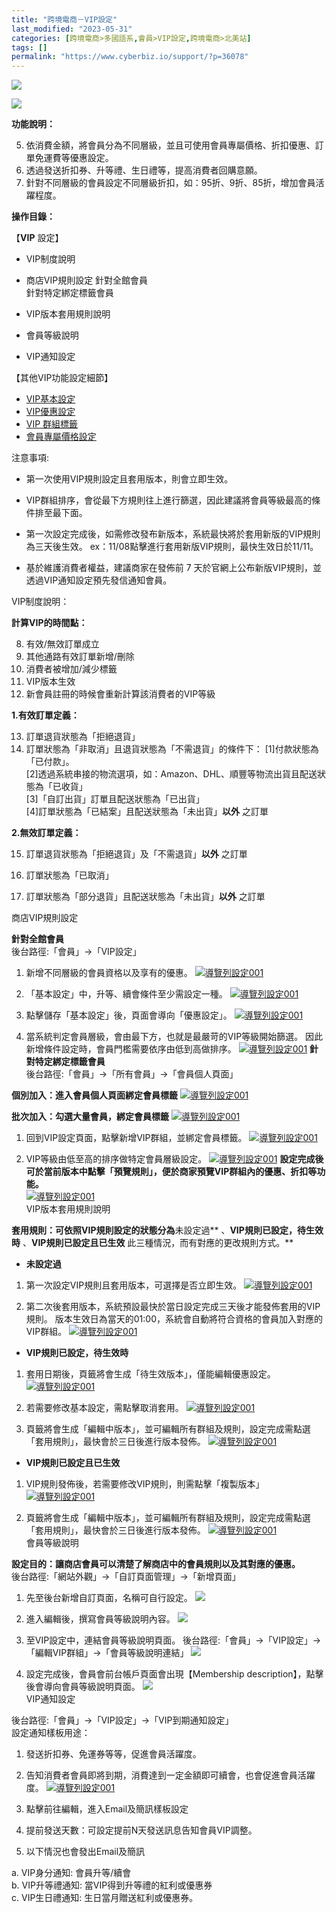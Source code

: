 ```yaml
---
title: "跨境電商－VIP設定"
last_modified: "2023-05-31"
categories: [跨境電商>多國語系,會員>VIP設定,跨境電商>北美站]
tags: []
permalink: "https://www.cyberbiz.io/support/?p=36078"
---
```


![](https://www.cyberbiz.io/support/wp-content/uploads/適用站別.png)

[![](https://www.cyberbiz.io/support/wp-content/uploads/北美站.png)](https://www.cyberbiz.io/support/?page_id=32080)

**功能說明：**  

5. 依消費金額，將會員分為不同層級，並且可使用會員專屬價格、折扣優惠、訂單免運費等優惠設定。
6. 透過發送折扣券、升等禮、生日禮等，提高消費者回購意願。
7. 針對不同層級的會員設定不同層級折扣，如：95折、9折、85折，增加會員活躍程度。

**操作目錄：**

【**VIP** 設定】  

* VIP制度說明
* 商店VIP規則設定
針對全館會員  
針對特定綁定標籤會員

* VIP版本套用規則說明
* 會員等級說明
* VIP通知設定

【其他VIP功能設定細節】  

* [VIP基本設定](https://www.cyberbiz.io/support/?p=12291)
* [VIP優惠設定](https://www.cyberbiz.io/support/?p=12426)
* [VIP 群組標籤](https://www.cyberbiz.io/support/?p=32733)
* [會員專屬價格設定](https://www.cyberbiz.io/support/?p=10289)

注意事項:  

* 第一次使用VIP規則設定且套用版本，則會立即生效。  

* VIP群組排序，會從最下方規則往上進行篩選，因此建議將會員等級最高的條件排至最下面。
* 第一次設定完成後，如需修改發布新版本，系統最快將於套用新版的VIP規則為三天後生效。
ex：11/08點擊進行套用新版VIP規則，最快生效日於11/11。

* 基於維護消費者權益，建議商家在發佈前 7 天於官網上公布新版VIP規則，並透過VIP通知設定預先發信通知會員。


VIP制度說明：  

**計算VIP的時間點：**  

8. 有效/無效訂單成立
9. 其他通路有效訂單新增/刪除
10. 消費者被增加/減少標籤
11. VIP版本生效
12. 新會員註冊的時候會重新計算該消費者的VIP等級

**1.有效訂單定義：**  

13. 訂單退貨狀態為「拒絕退貨」
14. 訂單狀態為「非取消」且退貨狀態為「不需退貨」的條件下： [1]付款狀態為「已付款」。  
[2]透過系統串接的物流選項，如：Amazon、DHL、順豐等物流出貨且配送狀態為「已收貨」  
[3]「自訂出貨」訂單且配送狀態為「已出貨」  
[4]訂單狀態為「已結案」且配送狀態為「未出貨」**以外** 之訂單  

**2.無效訂單定義：**  

15. 訂單退貨狀態為「拒絕退貨」及「不需退貨」**以外** 之訂單  

16. 訂單狀態為「已取消」  

17. 訂單狀態為「部分退貨」且配送狀態為「未出貨」**以外** 之訂單

商店VIP規則設定  

**針對全館會員**  
後台路徑:「會員」→「VIP設定」

1. 新增不同層級的會員資格以及享有的優惠。
[![導覽列設定001](https://www.cyberbiz.io/support/wp-content/uploads/vip群組設定1.png)](https://www.cyberbiz.io/support/wp-content/uploads/vip群組設定1.png)

2. 「基本設定」中，升等、續會條件至少需設定一種。
[![導覽列設定001](https://www.cyberbiz.io/support/wp-content/uploads/vip群組設定7.png)](https://www.cyberbiz.io/support/wp-content/uploads/vip群組設定7.png)

3. 點擊儲存「基本設定」後，頁面會導向「優惠設定」。
[![導覽列設定001](https://www.cyberbiz.io/support/wp-content/uploads/vip群組設定2.png)](https://www.cyberbiz.io/support/wp-content/uploads/vip群組設定2.png)

4. 當系統判定會員層級，會由最下方，也就是最嚴苛的VIP等級開始篩選。
因此新增條件設定時，會員門檻需要依序由低到高做排序。 [![導覽列設定001](https://www.cyberbiz.io/support/wp-content/uploads/vip群組設定3.png)](https://www.cyberbiz.io/support/wp-content/uploads/vip群組設定3.png) **針對特定綁定標籤會員**  
後台路徑:「會員」→「所有會員」→「會員個人頁面」

**個別加入：進入會員個人頁面綁定會員標籤** [![導覽列設定001](https://www.cyberbiz.io/support/wp-content/uploads/vip群組設定5.png)](https://www.cyberbiz.io/support/wp-content/uploads/vip群組設定5.png)

**批次加入：勾選大量會員，綁定會員標籤** [![導覽列設定001](https://www.cyberbiz.io/support/wp-content/uploads/vip群組設定9.png)](https://www.cyberbiz.io/support/wp-content/uploads/vip群組設定9.png)

1. 回到VIP設定頁面，點擊新增VIP群組，並綁定會員標籤。
[![導覽列設定001](https://www.cyberbiz.io/support/wp-content/uploads/vip群組設定4.png)](https://www.cyberbiz.io/support/wp-content/uploads/vip相關設定4.png)

2. VIP等級由低至高的排序做特定會員層級設定。
[![導覽列設定001](https://www.cyberbiz.io/support/wp-content/uploads/vip群組設定8.png)](https://www.cyberbiz.io/support/wp-content/uploads/vip群組設定8.png) **設定完成後可於當前版本中點擊「預覽規則」，便於商家預覽VIP群組內的優惠、折扣等功能。**  
[![導覽列設定001](https://www.cyberbiz.io/support/wp-content/uploads/vip群組設定6.png)](https://www.cyberbiz.io/support/wp-content/uploads/vip群組設定6.png)  
VIP版本套用規則說明  


**套用規則：可依照VIP規則設定的狀態分為**未設定過** 、**VIP規則已設定，待生效時** 、**VIP規則已設定且已生效**
此三種情況，而有對應的更改規則方式。**  

* **未設定過**
1. 第一次設定VIP規則且套用版本，可選擇是否立即生效。
[![導覽列設定001](https://www.cyberbiz.io/support/wp-content/uploads/vip套用1.png)](https://www.cyberbiz.io/support/wp-content/uploads/vip套用1.png)

2. 第二次後套用版本，系統預設最快於當日設定完成三天後才能發佈套用的VIP規則。
版本生效日為當天的01:00，系統會自動將符合資格的會員加入對應的VIP群組。
[![導覽列設定001](https://www.cyberbiz.io/support/wp-content/uploads/vip套用2.png)](https://www.cyberbiz.io/support/wp-content/uploads/vip套用2.png)

* **VIP規則已設定，待生效時**
1. 套用日期後，頁籤將會生成「待生效版本」，僅能編輯優惠設定。
[![導覽列設定001](https://www.cyberbiz.io/support/wp-content/uploads/vip套用3.png)](https://www.cyberbiz.io/support/wp-content/uploads/vip套用3.png)

2. 若需要修改基本設定，需點擊取消套用。
[![導覽列設定001](https://www.cyberbiz.io/support/wp-content/uploads/vip套用4.png)](https://www.cyberbiz.io/support/wp-content/uploads/vip套用4.png)

3. 頁籤將會生成「編輯中版本」，並可編輯所有群組及規則，設定完成需點選「套用規則」，最快會於三日後進行版本發佈。
[![導覽列設定001](https://www.cyberbiz.io/support/wp-content/uploads/vip套用6.png)](https://www.cyberbiz.io/support/wp-content/uploads/vip套用6.png)

* **VIP規則已設定且已生效**
1. VIP規則發佈後，若需要修改VIP規則，則需點擊「複製版本」
[![導覽列設定001](https://www.cyberbiz.io/support/wp-content/uploads/vip套用5.png)](https://www.cyberbiz.io/support/wp-content/uploads/vip套用5.png)

2. 頁籤將會生成「編輯中版本」，並可編輯所有群組及規則，設定完成需點選「套用規則」，最快會於三日後進行版本發佈。
[![導覽列設定001](https://www.cyberbiz.io/support/wp-content/uploads/vip套用6.png)](https://www.cyberbiz.io/support/wp-content/uploads/vip套用6.png)  
會員等級說明  


**設定目的：讓商店會員可以清楚了解商店中的會員規則以及其對應的優惠。**  
後台路徑:「網站外觀」→「自訂頁面管理」→「新增頁面」

1. 先至後台新增自訂頁面，名稱可自行設定。
[![](https://www.cyberbiz.io/support/wp-content/uploads/vip相關設定1-1.png)](https://www.cyberbiz.io/support/wp-content/uploads/vip相關設定1-1.png)

2. 進入編輯後，撰寫會員等級說明內容。
[![](https://www.cyberbiz.io/support/wp-content/uploads/vip相關設定2-1.png)](https://www.cyberbiz.io/support/wp-content/uploads/vip相關設定2-1.png)

3. 至VIP設定中，連結會員等級說明頁面。
後台路徑:「會員」→「VIP設定」→「編輯VIP群組」→「會員等級說明連結」
[![](https://www.cyberbiz.io/support/wp-content/uploads/vip相關設定3.png)](https://www.cyberbiz.io/support/wp-content/uploads/vip相關設定3.png)

4. 設定完成後，會員會前台帳戶頁面會出現【Membership description】，點擊後會導向會員等級說明頁面。
[![](https://www.cyberbiz.io/support/wp-content/uploads/vip相關設定4.png)](https://www.cyberbiz.io/support/wp-content/uploads/vip相關設定4.png)  
VIP通知設定  

後台路徑:「會員」→「VIP設定」→「VIP到期通知設定」  
設定通知樣板用途：

1. 發送折扣券、免運券等等，促進會員活躍度。
2. 告知消費者會員即將到期，消費達到一定金額即可續會，也會促進會員活躍度。
[![導覽列設定001](https://www.cyberbiz.io/support/wp-content/uploads/vip相關設定6.png)](https://www.cyberbiz.io/support/wp-content/uploads/vip相關設定6.png)

1. 點擊前往編輯，進入Email及簡訊樣板設定
2. 提前發送天數：可設定提前N天發送訊息告知會員VIP調整。
3. 以下情況也會發出Email及簡訊  

a. VIP身分通知: 會員升等/續會  
b. VIP升等禮通知: 當VIP得到升等禮的紅利或優惠券  
c. VIP生日禮通知: 生日當月贈送紅利或優惠券。  

